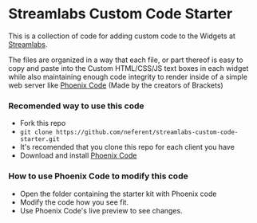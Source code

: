 # Streamlabs Custom Code Starter

This is a collection of code for adding custom code to the Widgets at [Streamlabs](https://streamlabs.com).

The files are organized in a way that each file, or part thereof is easy to copy and paste into the Custom HTML/CSS/JS text boxes in each widget while also maintaining enough code integrity to render inside of a simple web server like [Phoenix Code](https://phcode.io/) (Made by the creators of Brackets)

### Recomended way to use this code
- Fork this repo
- `git clone https://github.com/neferent/streamlabs-custom-code-starter.git`
- It's recomended that you clone this repo for each client you have
- Download and install [Phoenix Code](https://phcode.io/)

### How to use Phoenix Code to modify this code
- Open the folder containing the starter kit with Phoenix code
- Modify the code how you see fit.
- Use Phoenix Code's live preview to see changes.
